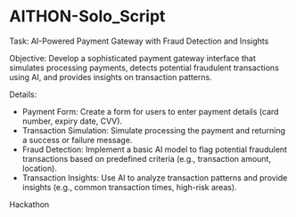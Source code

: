 # AITHON-Solo_Script

Task: AI-Powered Payment Gateway with Fraud Detection and Insights

Objective:
Develop a sophisticated payment gateway interface that simulates processing payments, detects potential fraudulent transactions using AI, and provides insights on transaction patterns.

Details:
- Payment Form: Create a form for users to enter payment details (card number, expiry date, CVV).
- Transaction Simulation: Simulate processing the payment and returning a success or failure message.
- Fraud Detection: Implement a basic AI model to flag potential fraudulent transactions based on predefined criteria (e.g., transaction amount, location).
- Transaction Insights: Use AI to analyze transaction patterns and provide insights (e.g., common transaction times, high-risk areas).


Hackathon
